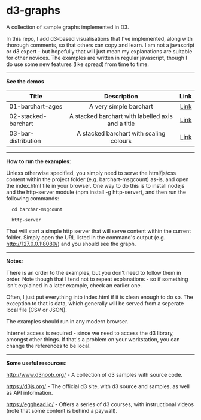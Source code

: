 # d3-graphs
A collection of sample graphs implemented in D3.

In this repo, I add d3-based visualisations that I've implemented, along with thorough comments, so that others can copy and learn. I am not a javascript or d3 expert - but hopefully that will just mean my explanations are suitable for other novices. The examples are written in regular javascript, though I do use some new features (like spread) from time to time. 
***

**See the demos**

| Title        | Description           | Link  |
| ------------- |:-------------:| -----:|
| 01-barchart-ages | A very simple barchart | [Link](http://htmlpreview.github.io/?https://github.com/chrishare/d3-graphs/blob/master/01-barchart-ages/index.html) |
| 02-stacked-barchart | A stacked barchart with labelled axis and a title | [Link](http://htmlpreview.github.io/?https://github.com/chrishare/d3-graphs/blob/master/02-stacked-barchart/index.html) |
| 03-bar-distribution | A stacked barchart with scaling colours | [Link](http://htmlpreview.github.io/?https://github.com/chrishare/d3-graphs/blob/master/03-bar-distribution/index.html) |

***
**How to run the examples**:

Unless otherwise specified, you simply need to serve the html/js/css content within the project folder (e.g. barchart-msgcount) as-is, and open the index.html file in your browser. One way to do this is to install nodejs and the http-server module (npm install -g http-server), and then run the following commands:
```
  cd barchar-msgcount

  http-server
```

That will start a simple http server that will serve content within the current folder. Simply open the URL listed in the command's output (e.g. http://127.0.0.1:8080/) and you should see the graph.
***

**Notes**:

There is an order to the examples, but you don't need to follow them in order. Note though that I tend not to repeat explanations - so if something isn't explained in a later example, check an earlier one.

Often, I just put everything into index.html if it is clean enough to do so. The exception to that is data, which generally will be served from a seperate local file (CSV or JSON).

The examples should run in any modern browser.

Internet access is required - since we need to access the d3 library, amongst other things. If that's a problem on your workstation, you can change the references to be local.
***

**Some useful resources**:

http://www.d3noob.org/ - A collection of d3 samples with source code.

https://d3js.org/ - The official d3 site, with d3 source and samples, as well as API information.

https://egghead.io/ - Offers a series of d3 courses, with instructional videos (note that some content is behind a paywall).

